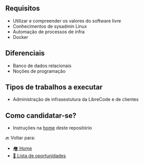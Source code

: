 ## Requisitos
* Utilizar e compreender os valores do software livre
* Conhecimentos de sysadmin Linux
* Automação de processos de infra
* Docker

## Diferenciais
* Banco de dados relacionais
* Noções de programação

## Tipos de trabalhos a executar
* Administração de infrasestutura da LibreCode e de clientes

## Como candidatar-se?
* Instruções na [home](../README.md) deste repositório

🔙 Voltar para:
* [🏘 Home](../README.md)
* [💼 Lista de oportunidades](https://github.com/LibreCodeCoop/jobs/blob/main/docs/oportunidades.md)
